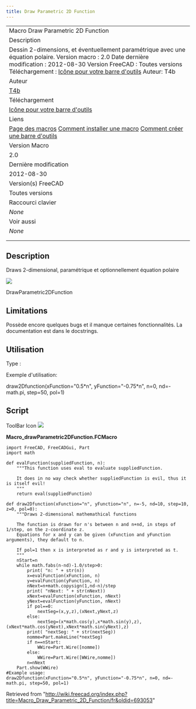 ```yaml
---
title: Draw Parametric 2D Function
---
```


|                                                                                                                                                                                                                                                                                                                                |
| ------------------------------------------------------------------------------------------------------------------------------------------------------------------------------------------------------------------------------------------------------------------------------------------------------------------------------ |
| Macro Draw Parametric 2D Function                                                                                                                                                                                                                                                                                              |
| Description                                                                                                                                                                                                                                                                                                                    |
| Dessin 2-dimensions, et éventuellement paramétrique avec une équation polaire. Version macro : 2.0 Date dernière modification : 2012-08-30 Version FreeCAD : Toutes versions Téléchargement : [Icône pour votre barre d'outils](https://www.freecadweb.org/wiki/images/0/03/Macro_Draw_Parametric_2D_Function.png) Auteur: T4b |
| Auteur                                                                                                                                                                                                                                                                                                                         |
| [T4b](/index.php?title=User:T4b&action=edit&redlink=1 "User:T4b (page does not exist)")                                                                                                                                                                                                                                        |
| Téléchargement                                                                                                                                                                                                                                                                                                                 |
| [Icône pour votre barre d'outils](https://www.freecadweb.org/wiki/images/0/03/Macro_Draw_Parametric_2D_Function.png)                                                                                                                                                                                                           |
| Liens                                                                                                                                                                                                                                                                                                                          |
| [Page des macros](/Macros_recipes/fr "Macros recipes/fr") [Comment installer une macro](/How_to_install_macros/fr "How to install macros/fr") [Comment créer une barre d'outils](/Customize_Toolbars/fr "Customize Toolbars/fr")                                                                                               |
| Version Macro                                                                                                                                                                                                                                                                                                                  |
| 2.0                                                                                                                                                                                                                                                                                                                            |
| Dernière modification                                                                                                                                                                                                                                                                                                          |
| 2012-08-30                                                                                                                                                                                                                                                                                                                     |
| Version(s) FreeCAD                                                                                                                                                                                                                                                                                                             |
| Toutes versions                                                                                                                                                                                                                                                                                                                |
| Raccourci clavier                                                                                                                                                                                                                                                                                                              |
| _None_                                                                                                                                                                                                                                                                                                                         |
| Voir aussi                                                                                                                                                                                                                                                                                                                     |
| _None_                                                                                                                                                                                                                                                                                                                         |
|                                                                                                                                                                                                                                                                                                                                |
|                                                                                                                                                                                                                                                                                                                                |

## Description

Draws 2-dimensional, paramétrique et optionnellement équation polaire

![](/images/Macro_drawParametric2Dfunction.png)

DrawParametric2DFunction

## Limitations

Possède encore quelques bugs et il manque certaines fonctionnalités. La documentation est dans le docstrings.

## Utilisation

Type :

Exemple d'utilisation:

draw2Dfunction(xFunction="0.5\*n", yFunction="-0.75\*n", n=0, nd=-math.pi, step=50, pol=1)

## Script

ToolBar Icon ![](/images/Macro_Draw_Parametric_2D_Function.png)

**Macro_drawParametric2DFunction.FCMacro**

```
import FreeCAD, FreeCADGui, Part
import math

def evalFunction(suppliedFunction, n):
	"""This function uses eval to evaluate suppliedFunction.

	It does in no way check whether suppliedFunction is evil, thus it is itself evil!
	"""
	return eval(suppliedFunction)

def draw2Dfunction(xFunction="n", yFunction="n", n=-5, nd=10, step=10, z=0, pol=0):
	"""Draws 2-dimensional mathemathical functions

	The function is drawn for n's between n and n+nd, in steps of 1/step, on the z-coordinate z.
	Equations for x and y can be given (xFunction and yFunction arguments), they default to n.

	If pol=1 then x is interpreted as r and y is interpreted as t.
	"""
	nStart=n
	while math.fabs(n-nd)-1.0/step>0:
		print( "n: " + str(n))
		x=evalFunction(xFunction, n)
		y=evalFunction(yFunction, n)
		nNext=n+math.copysign(1,nd-n)/step
		print( "nNext: " + str(nNext))
		xNext=evalFunction(xFunction, nNext)
		yNext=evalFunction(yFunction, nNext)
		if pol==0:
			nextSeg=(x,y,z),(xNext,yNext,z)
		else:
			nextSeg=(x*math.cos(y),x*math.sin(y),z),(xNext*math.cos(yNext),xNext*math.sin(yNext),z)
		print( "nextSeg: " + str(nextSeg))
		nomme=Part.makeLine(*nextSeg)
		if n==nStart:
			WWire=Part.Wire([nomme])
		else:
			WWire=Part.Wire([WWire,nomme])
		n=nNext
	Part.show(WWire)
#Example usage:
draw2Dfunction(xFunction="0.5*n", yFunction="-0.75*n", n=0, nd=-math.pi, step=50, pol=1)
```

Retrieved from "<http://wiki.freecad.org/index.php?title=Macro_Draw_Parametric_2D_Function/fr&oldid=693053>"
